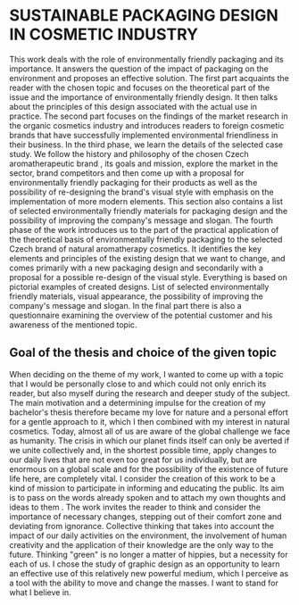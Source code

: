 # SUSTAINABLE PACKAGING DESIGN IN COSMETIC INDUSTRY 

This work deals with the role of environmentally friendly packaging and its importance. It answers the question of the impact of packaging on the environment and proposes an effective solution. The first part acquaints the reader with the chosen topic and focuses on the theoretical part of the issue and the importance of environmentally friendly design. It then talks about the principles of this design associated with the actual use in practice. The second part focuses on the findings of the market research in the organic cosmetics industry and introduces readers to foreign cosmetic brands that have successfully implemented environmental friendliness in their business. In the third phase, we learn the details of the selected case study. We follow the history and philosophy of the chosen Czech aromatherapeutic brand , its goals and mission, explore the market in the sector, brand competitors and then come up with a proposal for environmentally friendly packaging for their products as well as the possibility of re-designing the brand's visual style with emphasis on the implementation of more modern elements. This section also contains a list of selected environmentally friendly materials for packaging design and the possibility of improving the company's message and slogan. The fourth phase of the work introduces us to the part of the practical application of the theoretical basis of environmentally friendly packaging to the selected Czech brand of natural aromatherapy cosmetics. It identifies the key elements and principles of the existing design that we want to change, and comes primarily with a new packaging design and secondarily with a proposal for a possible re-design of the visual style. Everything is based on pictorial examples of created designs. List of selected environmentally friendly materials, visual appearance, the possibility of improving the company's message and slogan. In the final part there is also a questionnaire examining the overview of the potential customer and his awareness of the mentioned topic.


## Goal of the thesis and choice of the given topic

When deciding on the theme of my work, I wanted to come up with a topic that I would be personally close to and which could not only enrich its reader, but also myself during the research and deeper study of the subject. The main motivation and a determining impulse for the creation of my bachelor's thesis therefore became my love for nature and a personal effort for a gentle approach to it, which I then combined with my interest in natural cosmetics.
Today, almost all of us are aware of the global challenge we face as humanity. The crisis in which our planet finds itself can only be averted if we unite collectively and, in the shortest possible time, apply changes to our daily lives that are not even too great for us individually, but are enormous on a global scale and for the possibility of the existence of future life here, are completely vital. I consider the creation of this work to be a kind of mission to participate in informing and educating the public. Its aim is to pass on the words already spoken and to attach my own thoughts and ideas to them . The work invites the reader to think and consider the importance of necessary changes, stepping out of their comfort zone and deviating from ignorance. Collective thinking that takes into account the impact of our daily activities on the environment, the involvement of human creativity and the application of their knowledge are the only way to the future. Thinking "green" is no longer a matter of hippies, but a necessity for each of us. I chose the study of graphic design as an opportunity to learn an effective use of this relatively new powerful medium, which I perceive as a tool with the ability to move and change the masses. I want to stand for what I believe in.



